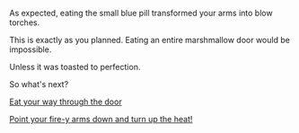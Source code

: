 As expected, eating the small blue pill transformed your arms into blow torches.

This is exactly as you planned.  Eating an entire marshmallow door would be impossible.

Unless it was toasted to perfection.

So what's next? 

[Eat your way through the door](eat-through/thedoor.md)

[Point your fire-y arms down and turn up the heat!](jet-arms)
